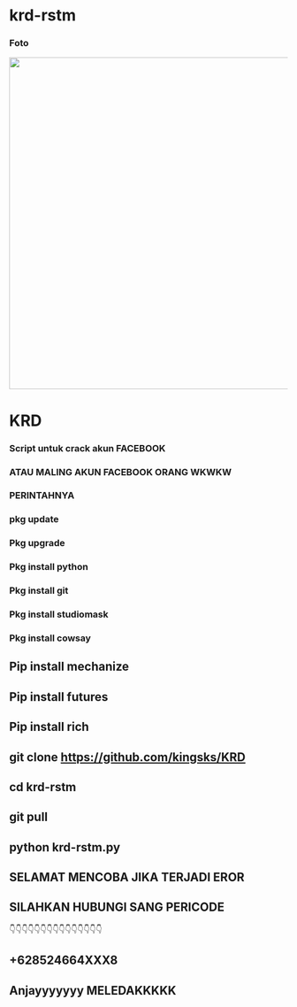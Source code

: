 # krd-rstm


### Foto 




<img src="https://user-images.githubusercontent.com/117046930/228029951-39830d00-204d-4e8c-b973-1e11af3879a3.png" width="600px">  







# KRD


### Script untuk crack akun FACEBOOK


### ATAU MALING AKUN FACEBOOK ORANG WKWKW


### PERINTAHNYA


### pkg update


### Pkg upgrade


### Pkg install python


### Pkg install git


### Pkg install studiomask


### Pkg install cowsay


## Pip install mechanize


## Pip install futures


## Pip install rich

## git clone https://github.com/kingsks/KRD


## cd krd-rstm

## git pull

## python krd-rstm.py

## SELAMAT MENCOBA JIKA TERJADI EROR

## SILAHKAN HUBUNGI SANG PERICODE

👇👇👇👇👇👇👇👇👇👇👇👇👇👇👇

## +628524664XXX8

## Anjayyyyyyy MELEDAKKKKK

